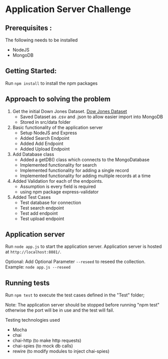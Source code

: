 # Application Server Challenge


## Prerequisites :
The following needs to be installed
<ul>
  <li>NodeJS</li>
  <li>MongoDB</li>  
</ul>

## Getting Started:
Run `npm install` to install the npm packages


## Approach to solving the problem

<ol>
  <li>
    Get the initial Down Jones Dataset. <a href='http://archive.ics.uci.edu/ml/datasets/Dow+Jones+Index#'>Dow Jones Dataset</a>
    <ul>
        <li>Saved Dataset as .csv and .json to allow easier import into MongoDB</li>
        <li>Stored in src/data folder</li>
    </ul>
  </li>
  <li>Basic functionality of the application server
    <ul>
        <li>Setup NodeJS and Express</li>
        <li>Added Search Endpoint</li>
        <li>Added Add Endpoint</li>
        <li>Added Upload Endpoint</li>
    </ul>
  </li>
  <li>
    Add Database class
    <ul>
        <li>Added a getDB() class which connects to the MongoDatabase</li>
        <li>Implemented functionality for search</li>
        <li>Implemented functionality for adding a single record</li>
        <li>Implemented functionality for adding multiple records at a time</li>
    </ul>
  </li>
  <li>Added Validation for each of the endpoints. 
    <ul>
      <li>Assumption is every field is required</li>
      <li>using npm package express-validator</li>
    </ul>
  </li>
  <li>Added Test Cases
    <ul>
        <li>Test database for connection</li>
        <li>Test search endpoint</li>
        <li>Test add endpoint</li>
        <li>Test upload endpoint</li>
    </ul>
  </li>
 </ol>

## Application server

Run `node app.js` to start the application server. Application server is hosted at `http://localhost:8081/`.

Optional: Add Optional Parameter `--reseed` to reseed the collection. Example: `node app.js --reseed`

## Running tests

Run `npm test` to execute the test cases defined in the "Test" folder;

Note: The application server should be stopped before running "npm test" otherwise the port will be in use and the test will fail.

Testing technologies used
<ul>
<li>Mocha</li>
<li>chai</li>
<li>chai-http (to make http requests)</li>
<li>chai-spies (to mock db calls)</li>
<li>rewire (to modify modules to inject chai-spies) </li>
</ul>

